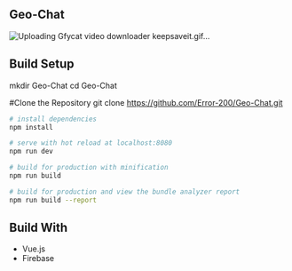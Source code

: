 ## Geo-Chat
![Uploading Gfycat video downloader keepsaveit.gif…]()


## Build Setup

mkdir Geo-Chat
cd Geo-Chat

#Clone the Repository
git clone https://github.com/Error-200/Geo-Chat.git


``` bash
# install dependencies
npm install

# serve with hot reload at localhost:8080
npm run dev

# build for production with minification
npm run build

# build for production and view the bundle analyzer report
npm run build --report
```

## Build With

* Vue.js
* Firebase

